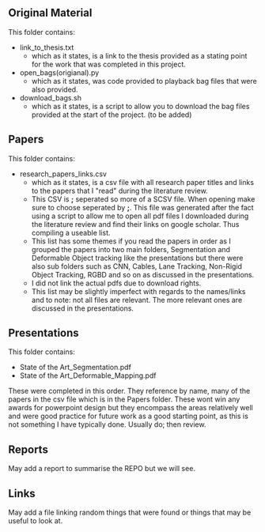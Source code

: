 ## Original Material

This folder contains:
  - link_to_thesis.txt
    - which as it states, is a link to the thesis provided as a stating point for the work that was completed in this project.
  - open_bags(origianal).py
    - which as it states, was code provided to playback bag files that were also provided.
  - download_bags.sh
    - which as it states, is a script to allow you to download the bag files provided at the start of the project. (to be added)

## Papers

This folder contains:
  - research_papers_links.csv
    - which as it states, is a csv file with all research paper titles and links to the papers that I "read" during the literature review.
    - This CSV is __;__ seperated so more of a SCSV file. When opening make sure to choose seperated by __;__. This file was generated after the fact using a script to allow me to open all pdf files I downloaded during the literature review and find their links on google scholar. Thus compiling a useable list. 
    - This list has some themes if you read the papers in order as I grouped the papers into two main folders, Segmentation and Deformable Object tracking like the presentations but there were also sub folders such as CNN, Cables, Lane Tracking, Non-Rigid Object Tracking, RGBD and so on as discussed in the presentations. 
    - I did not link the actual pdfs due to download rights.
    - This list may be slightly imperfect with regards to the names/links and to note: not all files are relevant. The more relevant ones are discussed in the presentations. 

## Presentations

This folder contains:
  - State of the Art_Segmentation.pdf
  - State of the Art_Deformable_Mapping.pdf

These were completed in this order. They reference by name, many of the papers in the csv file which is in the Papers folder. These wont win any awards for powerpoint design but they encompass the areas relatively well and were good practice for future work as a good starting point, as this is not something I have typically done. Usually do; then review.  

## Reports

May add a report to summarise the REPO but we will see. 
 
## Links

May add a file linking random things that were found or things that may be useful to look at. 
